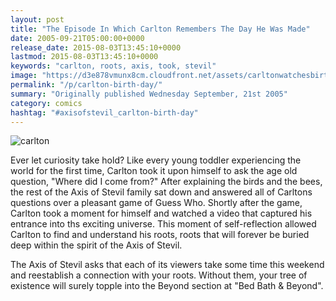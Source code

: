```yaml
---
layout: post
title: "The Episode In Which Carlton Remembers The Day He Was Made"
date: 2005-09-21T05:00:00+0000
release_date: 2015-08-03T13:45:10+0000
lastmod: 2015-08-03T13:45:10+0000
keywords: "carlton, roots, axis, took, stevil"
image: "https://d3e878vmunx8cm.cloudfront.net/assets/carltonwatchesbirth.jpg"
permalink: "/p/carlton-birth-day/"
summary: "Originally published Wednesday September, 21st 2005"
category: comics
hashtag: "#axisofstevil_carlton-birth-day"
---
```


![carlton](https://d3e878vmunx8cm.cloudfront.net/assets/carltonwatchesbirth.jpg)

Ever let curiosity take hold? Like every young toddler experiencing the world for the first time, Carlton took it upon himself to ask the age old question, "Where did I come from?" After explaining the birds and the bees, the rest of the Axis of Stevil family sat down and answered all of Carltons questions over a pleasant game of Guess Who. Shortly after the game, Carlton took a moment for himself and watched a video that captured his entrance into ths exciting universe. This moment of self-reflection allowed Carlton to find and understand his roots, roots that will forever be buried deep within the spirit of the Axis of Stevil.

The Axis of Stevil asks that each of its viewers take some time this weekend and reestablish a connection with your roots. Without them, your tree of existence will surely topple into the Beyond section at "Bed Bath & Beyond".
